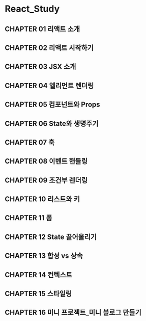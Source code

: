 # React_Study
## CHAPTER 01 리액트 소개
## CHAPTER 02 리액트 시작하기
## CHAPTER 03 JSX 소개
## CHAPTER 04 엘리먼트 렌더링
## CHAPTER 05 컴포넌트와 Props
## CHAPTER 06 State와 생명주기
## CHAPTER 07 훅
## CHAPTER 08 이벤트 핸들링
## CHAPTER 09 조건부 렌더링
## CHAPTER 10 리스트와 키
## CHAPTER 11 폼
## CHAPTER 12 State 끌어올리기
## CHAPTER 13 합성 vs 상속
## CHAPTER 14 컨텍스트
## CHAPTER 15 스타일링
## CHAPTER 16 미니 프로젝트_미니 블로그 만들기
